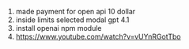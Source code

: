 1. made payment for open api 10 dollar
2. inside limits selected modal gpt 4.1
3. install openai npm module
4. https://www.youtube.com/watch?v=vUYnRGotTbo  